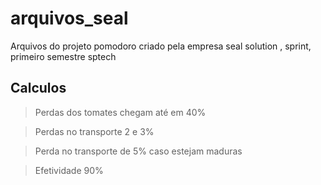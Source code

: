 # arquivos_seal
Arquivos do projeto pomodoro criado pela empresa seal solution , sprint, primeiro semestre sptech



## Calculos 

> Perdas dos tomates chegam até em 40%  

> Perdas no transporte 2 e 3%

> Perda no transporte de 5% caso estejam maduras

> Efetividade 90%
